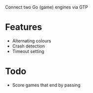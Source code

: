 Connect two Go (game) engines via GTP

# Features

* Alternating colours
* Crash detection
* Timeout setting

# Todo

* Score games that end by passing
